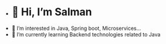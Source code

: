 - <h1>👋 Hi, I’m Salman</h1>
- 👀 I’m interested in Java, Spring boot, Microservices...
- 🌱 I’m currently learning Backend technologies related to Java
